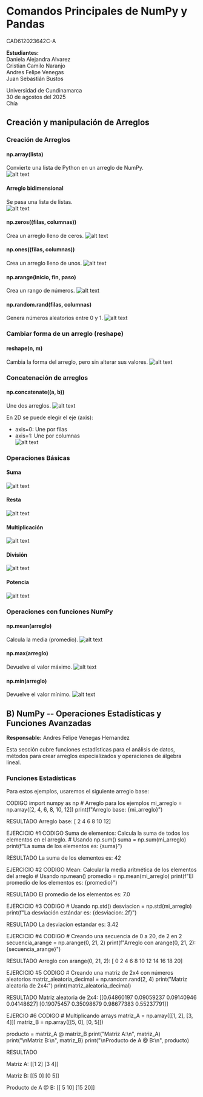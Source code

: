 # Comandos Principales de NumPy y Pandas

CAD612023642C-A

**Estudiantes:**<br>
Daniela Alejandra Alvarez<br>
Cristian Camilo Naranjo<br>
Andres Felipe Venegas<br>
Juan Sebastián Bustos<br>

Universidad de Cundinamarca <br>
30 de agostos del 2025 <br>
Chía

## Creación y manipulación de Arreglos

### Creación de Arreglos

#### **np.array(lista)**<br>
Convierte una lista de Python en un arreglo de NumPy.<br>
![alt text](imagenes/arreglo.png)

#### **Arreglo bidimensional**<br>
Se pasa una lista de listas.<br>
![alt text](imagenes/arreglo%20bidimensional.png)

#### **np.zeros((filas, columnas))**<br>
Crea un arreglo lleno de ceros.
![alt text](imagenes/arreglo%20de%20ceros.png)

#### **np.ones((filas, columnas))**<br>
Crea un arreglo lleno de unos.
![alt text](imagenes/arreglo%20de%20unos.png)

#### **np.arange(inicio, fin, paso)**<br>
Crea un rango de números.
![alt text](imagenes/arreglo%20con%20rango.png)

#### **np.random.rand(filas, columnas)**<br>
Genera números aleatorios entre 0 y 1.
![alt text](imagenes/arreglo%20random.png)


### Cambiar forma de un arreglo (reshape)

#### **reshape(n, m)**<br>
Cambia la forma del arreglo, pero sin alterar sus valores.
![alt text](imagenes/cambiar%20forma.png)


### Concatenación de arreglos

#### **np.concatenate((a, b))**<br>
Une dos arreglos.
![alt text](imagenes/concatenar.png)

En 2D se puede elegir el eje (axis):<br>
- axis=0: Une por filas
- axis=1: Une por columnas<br>
![alt text](imagenes/concatenar%202d.png)


### Operaciones Básicas

#### **Suma**<br>
![alt text](imagenes/suma.png)

#### **Resta**<br>
![alt text](imagenes/resta.png)

#### **Multiplicación**<br>
![alt text](imagenes/multiplicacion.png)

#### **División**<br>
![alt text](imagenes/division.png)

#### **Potencia**<br>
![alt text](imagenes/potencia.png)


### Operaciones con funciones NumPy

#### **np.mean(arreglo)**<br>
Calcula la media (promedio).
![alt text](imagenes/media.png)

#### **np.max(arreglo)**
Devuelve el valor máximo.
![alt text](imagenes/maximo.png)

#### **np.min(arreglo)**
Devuelve el valor mínimo.
![alt text](imagenes/minimo.png)



## B) NumPy -- Operaciones Estadísticas y Funciones Avanzadas

**Responsable:** Andres Felipe Venegas Hernandez

Esta sección cubre funciones estadísticas para el análisis de datos,
métodos para crear arreglos especializados y operaciones de álgebra
lineal.

### Funciones Estadísticas

Para estos ejemplos, usaremos el siguiente arreglo base:

CODIGO import numpy as np \# Arreglo para los ejemplos mi_arreglo =
np.array(\[2, 4, 6, 8, 10, 12\]) print(f"Arreglo base: {mi_arreglo}")

RESULTADO Arreglo base: \[ 2 4 6 8 10 12\]

EJERCICIO #1 CODIGO Suma de elementos: Calcula la suma de todos los
elementos en el arreglo. \# Usando np.sum() suma = np.sum(mi_arreglo)
print(f"La suma de los elementos es: {suma}")

RESULTADO La suma de los elementos es: 42

EJERCICIO #2 CODIGO Mean: Calcular la media aritmética de los elementos
del arreglo \# Usando np.mean() promedio = np.mean(mi_arreglo)
print(f"El promedio de los elementos es: {promedio}")

RESULTADO El promedio de los elementos es: 7.0

EJERCICIO #3 CODIGO \# Usando np.std() desviacion = np.std(mi_arreglo)
print(f"La desviación estándar es: {desviacion:.2f}")

RESULTADO La desviacion estandar es: 3.42

EJERCICIO #4 CODIGO \# Creando una secuencia de 0 a 20, de 2 en 2
secuencia_arange = np.arange(0, 21, 2) print(f"Arreglo con arange(0, 21,
2): {secuencia_arange}")

RESULTADO Arreglo con arange(0, 21, 2): \[ 0 2 4 6 8 10 12 14 16 18 20\]

EJERCICIO #5 CODIGO \# Creando una matriz de 2x4 con números aleatorios
matriz_aleatoria_decimal = np.random.rand(2, 4)
print("Matriz aleatoria de 2x4:")
print(matriz_aleatoria_decimal)

RESULTADO 
Matriz aleatoria de 2x4:
[[0.64860197 0.09059237 0.09140946 0.04148627]
 [0.19075457 0.35098679 0.98677383 0.55237791]]

EJERCIO #6  CODIGO \# Multiplicando arrays
matriz_A = np.array([[1, 2], [3, 4]])
matriz_B = np.array([[5, 0], [0, 5]])

producto = matriz_A @ matriz_B
print("Matriz A:\n", matriz_A)
print("\nMatriz B:\n", matriz_B)
print("\nProducto de A @ B:\n", producto)

RESULTADO

Matriz A:
 [[1 2]
 [3 4]]

Matriz B:
 [[5 0]
 [0 5]]

Producto de A @ B:
 [[ 5 10]
 [15 20]]

